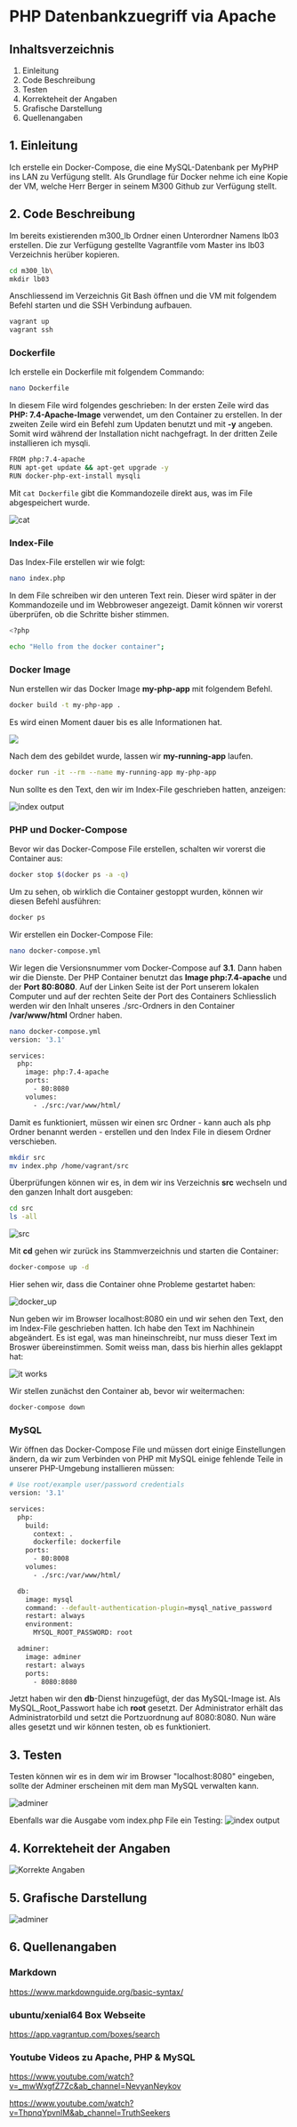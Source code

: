 # PHP Datenbankzuegriff via Apache

## Inhaltsverzeichnis
1. Einleitung
2. Code Beschreibung
3. Testen
4. Korrekteheit der Angaben
5. Grafische Darstellung
6. Quellenangaben

## 1. Einleitung
Ich erstelle ein Docker-Compose, die eine MySQL-Datenbank per MyPHP ins LAN zu Verfügung stellt. Als Grundlage für Docker nehme ich eine Kopie der VM, welche Herr Berger in seinem M300 Github zur Verfügung stellt.

## 2. Code Beschreibung

Im bereits existierenden m300_lb Ordner einen Unterordner Namens lb03 erstellen.
Die zur Verfügung gestellte Vagrantfile vom Master ins lb03 Verzeichnis herüber kopieren.
```bash Codiger Code ist hier gecoded
cd m300_lb\
mkdir lb03
```

Anschliessend im Verzeichnis Git Bash öffnen und die VM mit folgendem Befehl starten und die SSH Verbindung aufbauen.
```bash Codiger Code ist hier gecoded
vagrant up
vagrant ssh
```


### Dockerfile

Ich erstelle ein Dockerfile mit folgendem Commando: 
```bash Codiger Code ist hier gecoded
nano Dockerfile
```

In diesem File wird folgendes geschrieben: In der ersten Zeile wird das **PHP: 7.4-Apache-Image** verwendet, um den Container zu erstellen. In der zweiten Zeile wird ein Befehl zum Updaten benutzt und mit **-y** angeben. Somit wird während der Installation nicht nachgefragt. In der dritten Zeile installieren ich mysqli. 
```bash Codiger Code ist hier gecoded
FROM php:7.4-apache
RUN apt-get update && apt-get upgrade -y
RUN docker-php-ext-install mysqli
```

Mit ```cat Dockerfile``` gibt die Kommandozeile direkt aus, was im File abgespeichert wurde.

![cat](cat_dockerfile.JPG) 


### Index-File

Das Index-File erstellen wir wie folgt:
```bash Codiger Code ist hier gecoded
nano index.php
```

In dem File schreiben wir den unteren Text rein. Dieser wird später in der Kommandozeile und im Webbroweser angezeigt. Damit können wir vorerst überprüfen, ob die Schritte bisher stimmen.
```bash Codiger Code ist hier gecoded
<?php

echo "Hello from the docker container";
```


### Docker Image

Nun erstellen wir das Docker Image **my-php-app** mit folgendem Befehl. 
```bash Codiger Code ist hier gecoded
docker build -t my-php-app .
```

Es wird einen Moment dauer bis es alle Informationen hat.

![](docker_build.JPG)


Nach dem des gebildet wurde, lassen wir **my-running-app** laufen.
```bash Codiger Code ist hier gecoded
docker run -it --rm --name my-running-app my-php-app
```

Nun sollte es den Text, den wir im Index-File geschrieben hatten, anzeigen:

![index output](index_output.JPG) 


### PHP und Docker-Compose

Bevor wir das Docker-Compose File erstellen, schalten wir vorerst die Container aus:
```bash Codiger Code ist hier gecoded
docker stop $(docker ps -a -q)
```

Um zu sehen, ob wirklich die Container gestoppt wurden, können wir diesen Befehl ausführen:
```bash Codiger Code ist hier gecoded
docker ps
```

Wir erstellen ein Docker-Compose File: 
```bash Codiger Code ist hier gecoded
nano docker-compose.yml
```

Wir legen die Versionsnummer vom Docker-Compose auf **3.1**. Dann haben wir die Dienste. Der PHP Container benutzt das **Image php:7.4-apache** und der **Port 80:8080**. Auf der Linken Seite ist der Port unserem lokalen Computer und auf der rechten Seite der Port des Containers Schliesslich werden wir den Inhalt unseres ./src-Ordners in den Container **/var/www/html** Ordner haben. 
```bash Codiger Code ist hier gecoded
nano docker-compose.yml
version: '3.1'

services:
  php:
    image: php:7.4-apache
    ports:
      - 80:8080
    volumes:
      - ./src:/var/www/html/
```

Damit es funktioniert, müssen wir einen src Ordner - kann auch als php Ordner benannt werden - erstellen und den Index File in diesem Ordner verschieben.
```bash Codiger Code ist hier gecoded
mkdir src
mv index.php /home/vagrant/src
```

Überprüfungen können wir es, in dem wir ins Verzeichnis **src** wechseln und den ganzen Inhalt dort ausgeben:
```bash Codiger Code ist hier gecoded
cd src
ls -all
```

![src](src.JPG) 


Mit **cd** gehen wir zurück ins Stammverzeichnis und starten die Container:
```bash Codiger Code ist hier gecoded
docker-compose up -d
```

Hier sehen wir, dass die Container ohne Probleme gestartet haben:

![docker_up](docker_up.JPG) 


Nun geben wir im Browser localhost:8080 ein und wir sehen den Text, den im Index-File geschrieben hatten. Ich habe den Text im Nachhinein abgeändert. Es ist egal, was man hineinschreibt, nur muss dieser Text im Broswer übereinstimmen. Somit weiss man, dass bis hierhin alles geklappt hat:

![it works](neushigas_docker_container.JPG) 


Wir stellen zunächst den Container ab, bevor wir weitermachen:
```bash Codiger Code ist hier gecoded
docker-compose down
```


### MySQL

Wir öffnen das Docker-Compose File und müssen dort einige Einstellungen ändern, da wir zum Verbinden von PHP mit MySQL einige fehlende Teile in unserer PHP-Umgebung installieren müssen:
```bash Codiger Code ist hier gecoded
# Use root/example user/password credentials
version: '3.1'

services:
  php:
    build:
      context: .
      dockerfile: dockerfile
    ports:
      - 80:8008
    volumes:
      - ./src:/var/www/html/

  db:
    image: mysql
    command: --default-authentication-plugin=mysql_native_password
    restart: always
    environment:
      MYSQL_ROOT_PASSWORD: root

  adminer:
    image: adminer
    restart: always
    ports:
      - 8080:8080
```

Jetzt haben wir den **db**-Dienst hinzugefügt, der das MySQL-Image ist. Als MySQL_Root_Passwort habe ich **root** gesetzt. Der Administrator erhält das Administratorbild und setzt die Portzuordnung auf 8080:8080. Nun wäre alles gesetzt und wir können testen, ob es funktioniert.


## 3. Testen

Testen können wir es in dem wir im Browser "localhost:8080" eingeben, sollte der Adminer erscheinen mit dem man MySQL verwalten kann.

![adminer](mysql.JPG) 

Ebenfalls war die Ausgabe vom index.php File ein Testing:
![index output](index_output.JPG) 


## 4. Korrekteheit der Angaben

![Korrekte Angaben](KorrekteAngaben.JPG) 


## 5. Grafische Darstellung
![adminer](mysql.JPG) 


## 6. Quellenangaben

### Markdown
https://www.markdownguide.org/basic-syntax/

### ubuntu/xenial64 Box Webseite 
https://app.vagrantup.com/boxes/search

### Youtube Videos zu Apache, PHP & MySQL
https://www.youtube.com/watch?v=_mwWxgfZ7Zc&ab_channel=NevyanNeykov

https://www.youtube.com/watch?v=ThpnqYpvnIM&ab_channel=TruthSeekers
